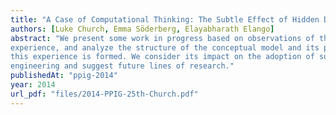 ```yaml
---
title: "A Case of Computational Thinking: The Subtle Effect of Hidden Dependencies on the User Experience of Version Control"
authors: [Luke Church, Emma Söderberg, Elayabharath Elango]
abstract: "We present some work in progress based on observations of the use of version control systems in two different software development organizations. We consider the emergent user
experience, and analyze the structure of the conceptual model and its presentation to see how
this experience is formed. We consider its impact on the adoption of such tools outside software
engineering and suggest future lines of research."
publishedAt: "ppig-2014"
year: 2014
url_pdf: "files/2014-PPIG-25th-Church.pdf"
---
```

